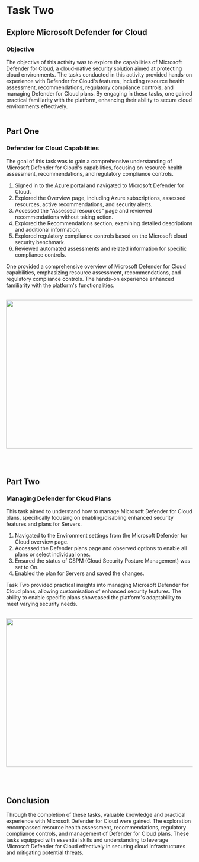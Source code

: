 # Task Two

<h2>Explore Microsoft Defender for Cloud</h2>
<h3>Objective</h3>

The objective of this activity was to explore the capabilities of Microsoft Defender for Cloud, a cloud-native security solution aimed at protecting cloud environments. 
The tasks conducted in this activity provided hands-on experience with Defender for Cloud's features, including resource health assessment, recommendations, regulatory compliance controls, 
and managing Defender for Cloud plans. By engaging in these tasks, one gained practical familiarity with the platform, enhancing their ability to secure cloud environments effectively.
<br/>
<br/>

<h2>Part One</h2> 
<h3>Defender for Cloud Capabilities</h3>

The goal of this task was to gain a comprehensive understanding of Microsoft Defender for Cloud's capabilities, focusing on resource health assessment, recommendations, and regulatory compliance controls.

  1. Signed in to the Azure portal and navigated to Microsoft Defender for Cloud.
  2. Explored the Overview page, including Azure subscriptions, assessed resources, active recommendations, and security alerts.
  3. Accessed the "Assessed resources" page and reviewed recommendations without taking action.
  4. Explored the Recommendations section, examining detailed descriptions and additional information.
  5. Explored regulatory compliance controls based on the Microsoft cloud security benchmark.
  6. Reviewed automated assessments and related information for specific compliance controls.

One provided a comprehensive overview of Microsoft Defender for Cloud capabilities, emphasizing resource assessment, recommendations, and regulatory compliance controls. 
The hands-on experience enhanced familiarity with the platform's functionalities.
<br/>
<br/>

<p align="center">
<img src="https://i.imgur.com/GBgGzw8.png" width="600" height="400">
<br />
<p align="left"><br />
<br/>

<h2>Part Two</h2> 
<h3> Managing Defender for Cloud Plans</h3>

This task aimed to understand how to manage Microsoft Defender for Cloud plans, specifically focusing on enabling/disabling enhanced security features and plans for Servers.

  1. Navigated to the Environment settings from the Microsoft Defender for Cloud overview page.
  2. Accessed the Defender plans page and observed options to enable all plans or select individual ones.
  3. Ensured the status of CSPM (Cloud Security Posture Management) was set to On.
  4. Enabled the plan for Servers and saved the changes.

Task Two provided practical insights into managing Microsoft Defender for Cloud plans, allowing customisation of enhanced security features. The ability to enable specific plans showcased the platform's adaptability to meet varying security needs.
<br/>
<br/>

<p align="center">
<img src="https://i.imgur.com/8fzRWQj.png" width="600" height="400">
<br />
<p align="left"><br />
<br/>
  
<h2>Conclusion</h2>
Through the completion of these tasks, valuable knowledge and practical experience with Microsoft Defender for Cloud were gained. The exploration encompassed resource health assessment, recommendations, regulatory compliance controls, and management of Defender for Cloud plans. These tasks equipped with essential skills and understanding to leverage Microsoft Defender for Cloud effectively in securing cloud infrastructures and mitigating potential threats.
<br/>
<br/>

